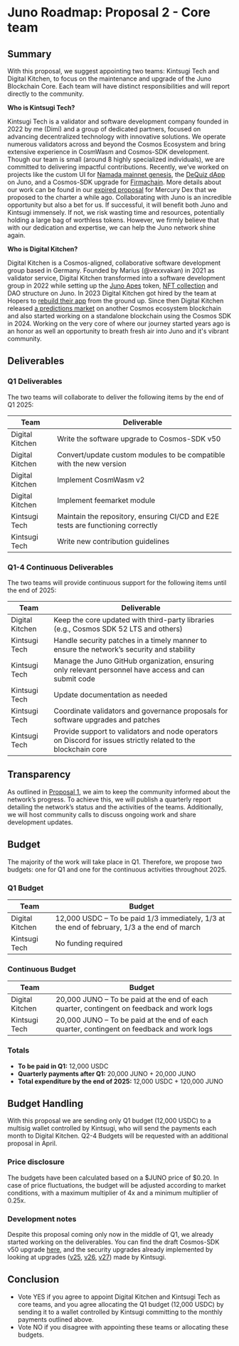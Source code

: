 # Juno Roadmap: Proposal 2 - Core team

## Summary

With this proposal, we suggest appointing two teams: Kintsugi Tech and Digital Kitchen, to focus on the maintenance and upgrade of the Juno Blockchain Core. Each team will have distinct responsibilities and will report directly to the community.

**Who is Kintsugi Tech?**

Kintsugi Tech is a validator and software development company founded in 2022 by me (Dimi) and a group of dedicated partners, focused on advancing decentralized technology with innovative solutions. We operate numerous validators across and beyond the Cosmos Ecosystem and bring extensive experience in CosmWasm and Cosmos-SDK development. Though our team is small (around 8 highly specialized individuals), we are committed to delivering impactful contributions. Recently, we’ve worked on projects like the custom UI for [Namada mainnet genesis](https://x.com/namada/status/1841105851488354504), the [DeQuiz dApp](https://dequiz.zone/) on Juno, and a Cosmos-SDK upgrade for [Firmachain](https://medium.com/firmachain/firmachain-roadmap-2024-with-a-summary-of-the-progress-made-in-2023-d47cb60b8b22). More details about our work can be found in our [expired proposal](https://github.com/CosmosContracts/council/blob/main/departments/development/rfp/006-Community_owned_DEX/submission_1/initial_proposal.pdf) for Mercury Dex that we proposed to the charter a while ago. Collaborating with Juno is an incredible opportunity but also a bet for us. If successful, it will benefit both Juno and Kintsugi immensely. If not, we risk wasting time and resources, potentially holding a large bag of worthless tokens. However, we firmly believe that with our dedication and expertise, we can help the Juno network shine again.

**Who is Digital Kitchen?**

Digital Kitchen is a Cosmos-aligned, collaborative software development group based in Germany. Founded by Marius (@vexxvakan) in 2021 as validator service, Digital Kitchen transformed into a software development group in 2022 while setting up the [Juno Apes](https://daodao.zone/dao/juno14zcdg8w3pyp7nfzaye7jp0tzynk8xpstqax5g9ypj2u66n4lst2strvwjs/home) token, [NFT collection](https://omniflix.market/c/onftdenomd7ba07c7b185461f862b9014c90a9e62/collect-now) and DAO structure on Juno. In 2023 Digital Kitchen got hired by the team at Hopers to [rebuild their app](https://hopers-landing-v2.vercel.app/) from the ground up. Since then Digital Kitchen released [a predictions market](https://app.velo.space) on another Cosmos ecosystem blockchain and also started working on a standalone blockchain using the Cosmos SDK in 2024. Working on the very core of where our journey started years ago is an honor as well an opportunity to breath fresh air into Juno and it's vibrant community.

## Deliverables

### Q1 Deliverables

The two teams will collaborate to deliver the following items by the end of Q1 2025:

| Team            | Deliverable                                                                     |
| --------------- | ------------------------------------------------------------------------------- |
| Digital Kitchen | Write the software upgrade to Cosmos-SDK v50                                    |
| Digital Kitchen | Convert/update custom modules to be compatible with the new version             |
| Digital Kitchen | Implement CosmWasm v2                                                           |
| Digital Kitchen | Implement feemarket module                                                      |
| Kintsugi Tech   | Maintain the repository, ensuring CI/CD and E2E tests are functioning correctly |
| Kintsugi Tech   | Write new contribution guidelines                                               |

### Q1-4 Continuous Deliverables

The two teams will provide continuous support for the following items until the end of 2025:

| Team            | Deliverable                                                                                                    |
| --------------- | -------------------------------------------------------------------------------------------------------------- |
| Digital Kitchen | Keep the core updated with third-party libraries (e.g., Cosmos SDK 52 LTS and others)                          |
| Kintsugi Tech   | Handle security patches in a timely manner to ensure the network’s security and stability                      |
| Kintsugi Tech   | Manage the Juno GitHub organization, ensuring only relevant personnel have access and can submit code          |
| Kintsugi Tech   | Update documentation as needed                                                                                 |
| Kintsugi Tech   | Coordinate validators and governance proposals for software upgrades and patches                               |
| Kintsugi Tech   | Provide support to validators and node operators on Discord for issues strictly related to the blockchain core |

## Transparency

As outlined in [Proposal 1](./1-general-overview.md), we aim to keep the community informed about the network’s progress. To achieve this, we will publish a quarterly report detailing the network’s status and the activities of the teams. Additionally, we will host community calls to discuss ongoing work and share development updates.

## Budget

The majority of the work will take place in Q1. Therefore, we propose two budgets: one for Q1 and one for the continuous activities throughout 2025.

### Q1 Budget

| Team            | Budget                                                                                       |
| --------------- | -------------------------------------------------------------------------------------------- |
| Digital Kitchen | 12,000 USDC – To be paid 1/3 immediately, 1/3 at the end of february, 1/3 a the end of march |
| Kintsugi Tech   | No funding required                                                                          |

### Continuous Budget

| Team            | Budget                                                                                    |
| --------------- | ----------------------------------------------------------------------------------------- |
| Digital Kitchen | 20,000 JUNO – To be paid at the end of each quarter, contingent on feedback and work logs |
| Kintsugi Tech   | 20,000 JUNO – To be paid at the end of each quarter, contingent on feedback and work logs |

### Totals

- **To be paid in Q1:** 12,000 USDC
- **Quarterly payments after Q1:** 20,000 JUNO + 20,000 JUNO
- **Total expenditure by the end of 2025:** 12,000 USDC + 120,000 JUNO

## Budget Handling

With this proposal we are sending only Q1 budget (12,000 USDC) to a multisig wallet controlled by Kintsugi, who will send the payments each month to Digital Kitchen. Q2-4 Budgets will be requested with an additional proposal in April.

### Price disclosure

The budgets have been calculated based on a $JUNO price of $0.20. In case of price fluctuations, the budget will be adjusted according to market conditions, with a maximum multiplier of 4x and a minimum multiplier of 0.25x.

### Development notes

Despite this proposal coming only now in the middle of Q1, we already started working on the deliverables.
You can find the draft Cosmos-SDK v50 upgrade [here](https://github.com/CosmosContracts/juno/pull/1089), and the security upgrades already implemented by looking at upgrades ([v25](https://github.com/CosmosContracts/juno/releases/tag/v25.0.0), [v26](https://github.com/CosmosContracts/juno/releases/tag/v26.0.0), [v27](https://github.com/CosmosContracts/juno/releases/tag/v27.0.0)) made by Kintsugi.

## Conclusion

- Vote YES if you agree to appoint Digital Kitchen and Kintsugi Tech as core teams, and you agree allocating the Q1 budget (12,000 USDC) by sending it to a wallet controlled by Kintsugi committing to the monthly payments outlined above.
- Vote NO if you disagree with appointing these teams or allocating these budgets.
